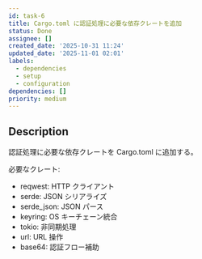 ```yaml
---
id: task-6
title: Cargo.toml に認証処理に必要な依存クレートを追加
status: Done
assignee: []
created_date: '2025-10-31 11:24'
updated_date: '2025-11-01 02:01'
labels:
  - dependencies
  - setup
  - configuration
dependencies: []
priority: medium
---
```


## Description

<!-- SECTION:DESCRIPTION:BEGIN -->
認証処理に必要な依存クレートを Cargo.toml に追加する。

必要なクレート:
- reqwest: HTTP クライアント
- serde: JSON シリアライズ
- serde_json: JSON パース
- keyring: OS キーチェーン統合
- tokio: 非同期処理
- url: URL 操作
- base64: 認証フロー補助
<!-- SECTION:DESCRIPTION:END -->
